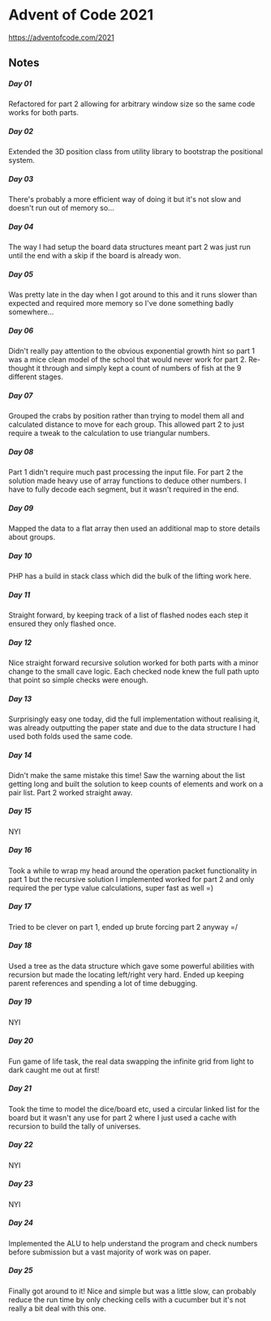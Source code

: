 # Advent of Code 2021

https://adventofcode.com/2021

## Notes

##### Day 01

Refactored for part 2 allowing for arbitrary window size so the same code works for both parts.

##### Day 02

Extended the 3D position class from utility library to bootstrap the positional system.

##### Day 03

There's probably a more efficient way of doing it but it's not slow and doesn't run out of memory so...

##### Day 04

The way I had setup the board data structures meant part 2 was just run until the end with a skip if the board is already won.

##### Day 05

Was pretty late in the day when I got around to this and it runs slower than expected and required more memory so I've done something badly somewhere...

##### Day 06

Didn't really pay attention to the obvious exponential growth hint so part 1 was a mice clean model of the school that would never work for part 2. Re-thought it through and simply kept a count of numbers of fish at the 9 different stages.

##### Day 07

Grouped the crabs by position rather than trying to model them all and calculated distance to move for each group. This allowed part 2 to just require a tweak to the calculation to use triangular numbers.

##### Day 08

Part 1 didn't require much past processing the input file. For part 2 the solution made heavy use of array functions to deduce other numbers. I have to fully decode each segment, but it wasn't required in the end.

##### Day 09

Mapped the data to a flat array then used an additional map to store details about groups.

##### Day 10

PHP has a build in stack class which did the bulk of the lifting work here.

##### Day 11

Straight forward, by keeping track of a list of flashed nodes each step it ensured they only flashed once.

##### Day 12

Nice straight forward recursive solution worked for both parts with a minor change to the small cave logic. Each checked node knew the full path upto that point so simple checks were enough.

##### Day 13

Surprisingly easy one today, did the full implementation without realising it, was already outputting the paper state and due to the data structure I had used both folds used the same code.

##### Day 14

Didn't make the same mistake this time! Saw the warning about the list getting long and built the solution to keep counts of elements and work on a pair list. Part 2 worked straight away.

##### Day 15

NYI

##### Day 16

Took a while to wrap my head around the operation packet functionality in part 1 but the recursive solution I implemented worked for part 2 and only required the per type value calculations, super fast as well =)

##### Day 17

Tried to be clever on part 1, ended up brute forcing part 2 anyway =/

##### Day 18

Used a tree as the data structure which gave some powerful abilities with recursion but made the locating left/right very hard. Ended up keeping parent references and spending a lot of time debugging.

##### Day 19

NYI

##### Day 20

Fun game of life task, the real data swapping the infinite grid from light to dark caught me out at first!

##### Day 21

Took the time to model the dice/board etc, used a circular linked list for the board but it wasn't any use for part 2 where I just used a cache with recursion to build the tally of universes.

##### Day 22

NYI

##### Day 23

NYI

##### Day 24

Implemented the ALU to help understand the program and check numbers before submission but a vast majority of work was on paper.

##### Day 25

Finally got around to it! Nice and simple but was a little slow, can probably reduce the run time by only checking cells with a cucumber but it's not really a bit deal with this one.
